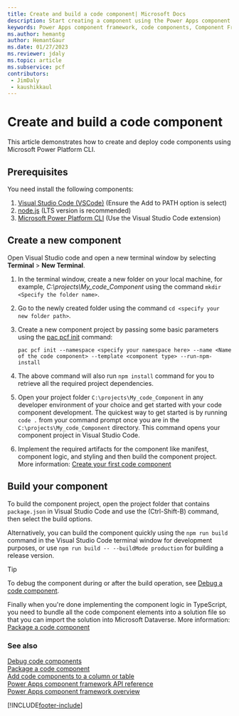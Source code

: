 ```yaml
---
title: Create and build a code component| Microsoft Docs
description: Start creating a component using the Power Apps component framework tooling.
keywords: Power Apps component framework, code components, Component Framework
ms.author: hemantg
author: HemantGaur
ms.date: 01/27/2023
ms.reviewer: jdaly
ms.topic: article
ms.subservice: pcf
contributors:
 - JimDaly
 - kaushikkaul
---
```


# Create and build a code component

This article demonstrates how to create and deploy code components using Microsoft Power Platform CLI.

## Prerequisites

You need install the following components:

1. [Visual Studio Code (VSCode)](https://code.visualstudio.com/Download) (Ensure the Add to PATH option is select)
1. [node.js](https://nodejs.org/en/download/) (LTS version is recommended)
1. [Microsoft Power Platform CLI](/powerapps/developer/data-platform/powerapps-cli#install-power-apps-cli) (Use the Visual Studio Code extension)

## Create a new component

Open Visual Studio code and open a new terminal window by selecting **Terminal** > **New Terminal**.
1. In the terminal window, create a new folder on your local machine, for example, *C:\projects\My_code_Component* using the command `mkdir <Specify the folder name>`.
1. Go to the newly created folder using the command `cd <specify your new folder path>`.
1. Create a new component project by passing some basic parameters using the [pac pcf init](/power-platform/developer/cli/reference/pcf#pac-pcf-init) command:

    ```CLI
    pac pcf init --namespace <specify your namespace here> --name <Name of the code component> --template <component type> --run-npm-install
    ```
1. The above command will also run `npm install` command for you to retrieve all the required project dependencies.
1. Open your project folder `C:\projects\My_code_Component` in any developer environment of your choice and get started with your code component development. The quickest way to get started is by running `code .` from your command prompt once you are in the `C:\projects\My_code_Component` directory. This command opens your component project in Visual Studio Code.
1. Implement the required artifacts for the component like manifest, component logic, and styling and then build the component project. More information: [Create your first code component](implementing-controls-using-typescript.md)

## Build your component

To build the component project, open the project folder that contains `package.json` in Visual Studio Code and use the (Ctrl-Shift-B) command, then select the build options.

Alternatively, you can build the component quickly using the `npm run build` command in the Visual Studio Code terminal window for development purposes, or use `npm run build -- --buildMode production` for building a release version.

> [!TIP]
> To debug the component during or after the build operation, see [Debug a code component](debugging-custom-controls.md).

Finally when you're done implementing the component logic in TypeScript, you need to bundle all the code component elements into a solution file so that you can import the solution into Microsoft Dataverse. More information: [Package a code component](import-custom-controls.md)

### See also

[Debug code components](debugging-custom-controls.md)<br/>
[Package a code component](import-custom-controls.md)<br/>
[Add code components to a column or table](add-custom-controls-to-a-field-or-entity.md)<br/>
[Power Apps component framework API reference](reference/index.md)<br/>
[Power Apps component framework overview](overview.md)


[!INCLUDE[footer-include](../../includes/footer-banner.md)]

